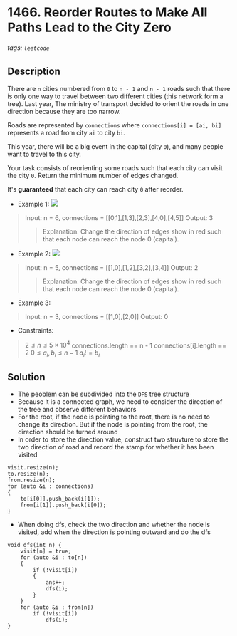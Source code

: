 # 1466. Reorder Routes to Make All Paths Lead to the City Zero
###### tags: `leetcode`
## Description
There are `n` cities numbered from `0` to `n - 1` and `n - 1` roads such that there is only one way to travel between two different cities (this network form a tree). Last year, The ministry of transport decided to orient the roads in one direction because they are too narrow.

Roads are represented by `connections` where `connections[i] = [ai, bi]` represents a road from city `ai` to city `bi`.

This year, there will be a big event in the capital (city `0`), and many people want to travel to this city.

Your task consists of reorienting some roads such that each city can visit the city `0`. Return the minimum number of edges changed.

It's **guaranteed** that each city can reach city `0` after reorder.

- Example 1:
![](https://assets.leetcode.com/uploads/2020/05/13/sample_1_1819.png)

>Input: n = 6, connections = [[0,1],[1,3],[2,3],[4,0],[4,5]]
Output: 3
>>Explanation: Change the direction of edges show in red such that each node can reach the node 0 (capital).

- Example 2:
![](https://assets.leetcode.com/uploads/2020/05/13/sample_2_1819.png)

>Input: n = 5, connections = [[1,0],[1,2],[3,2],[3,4]]
Output: 2
>>Explanation: Change the direction of edges show in red such that each node can reach the node 0 (capital).

- Example 3:

>Input: n = 3, connections = [[1,0],[2,0]]
Output: 0

- Constraints:

>$2 \leq n \leq 5 \times 10^4$
connections.length == n - 1
connections[i].length == 2
$0 \leq a_i, b_i \leq n - 1$
$a_i != b_i$

## Solution
- The peoblem can be subdivided into the `DFS` tree structure
- Because it is a connected graph, we need to consider the direction of the tree and observe different behaviors
- For the root, if the node is pointing to the root, there is no need to change its direction. But if the node is pointing from the root, the direction should be turned around
- In order to store the direction value, construct two struvture to store the two direction of road and record the stamp for whether it has been visited
```cpp=
visit.resize(n);
to.resize(n);
from.resize(n);
for (auto &i : connections)
{
    to[i[0]].push_back(i[1]);
    from[i[1]].push_back(i[0]);
}
```
- When doing dfs, check the two direction and whether the node is visited, add when the direction is pointing outward and do the dfs
```cpp=
void dfs(int n) {
    visit[n] = true;
    for (auto &i : to[n])
    {
        if (!visit[i])
        {
            ans++;
            dfs(i);
        }
    }
    for (auto &i : from[n])
        if (!visit[i])
            dfs(i);
}
```